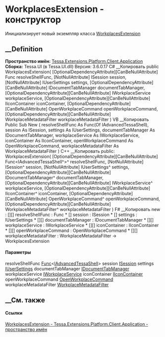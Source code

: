 # WorkplacesExtension - конструктор
Инициализирует новый экземпляр класса
[WorkplacesExtension](T_Tessa_Extensions_Platform_Client_Application_WorkplacesExtension.htm)
##  __Definition
 **Пространство имён:**
[Tessa.Extensions.Platform.Client.Application](N_Tessa_Extensions_Platform_Client_Application.htm)  
 **Сборка:** Tessa.UI (в Tessa.UI.dll) Версия: 3.6.0.17
C# __Копировать
     public WorkplacesExtension(
    	[OptionalDependencyAttribute][CanBeNullAttribute] Func<IAdvancedTessaShell> resolveShellFunc,
    	[NotNullAttribute] ISession session,
    	[NotNullAttribute] IUserSettings settings,
    	[OptionalDependencyAttribute][CanBeNullAttribute] IDocumentTabManager documentTabManager,
    	[OptionalDependencyAttribute][CanBeNullAttribute] IWorkplaceService workplaceService,
    	[OptionalDependencyAttribute][CanBeNullAttribute] IIconContainer iconContainer,
    	[OptionalDependencyAttribute][CanBeNullAttribute] OpenWorkplaceCommand openWorkplaceCommand,
    	[OptionalDependencyAttribute][CanBeNullAttribute] WorkplaceMetadataFilter workplaceMetadataFilter
    )
VB __Копировать
     Public Sub New ( 
    	<OptionalDependencyAttribute><CanBeNullAttribute> resolveShellFunc As Func(Of IAdvancedTessaShell),
    	<NotNullAttribute> session As ISession,
    	<NotNullAttribute> settings As IUserSettings,
    	<OptionalDependencyAttribute><CanBeNullAttribute> documentTabManager As IDocumentTabManager,
    	<OptionalDependencyAttribute><CanBeNullAttribute> workplaceService As IWorkplaceService,
    	<OptionalDependencyAttribute><CanBeNullAttribute> iconContainer As IIconContainer,
    	<OptionalDependencyAttribute><CanBeNullAttribute> openWorkplaceCommand As OpenWorkplaceCommand,
    	<OptionalDependencyAttribute><CanBeNullAttribute> workplaceMetadataFilter As WorkplaceMetadataFilter
    )
C++ __Копировать
     public:
    WorkplacesExtension(
    	[OptionalDependencyAttribute][CanBeNullAttribute] Func<IAdvancedTessaShell^>^ resolveShellFunc, 
    	[NotNullAttribute] ISession^ session, 
    	[NotNullAttribute] IUserSettings^ settings, 
    	[OptionalDependencyAttribute][CanBeNullAttribute] IDocumentTabManager^ documentTabManager, 
    	[OptionalDependencyAttribute][CanBeNullAttribute] IWorkplaceService^ workplaceService, 
    	[OptionalDependencyAttribute][CanBeNullAttribute] IIconContainer^ iconContainer, 
    	[OptionalDependencyAttribute][CanBeNullAttribute] OpenWorkplaceCommand^ openWorkplaceCommand, 
    	[OptionalDependencyAttribute][CanBeNullAttribute] WorkplaceMetadataFilter^ workplaceMetadataFilter
    )
F# __Копировать
     new : 
            [<OptionalDependencyAttribute>][<CanBeNullAttribute>] resolveShellFunc : Func<IAdvancedTessaShell> * 
            [<NotNullAttribute>] session : ISession * 
            [<NotNullAttribute>] settings : IUserSettings * 
            [<OptionalDependencyAttribute>][<CanBeNullAttribute>] documentTabManager : IDocumentTabManager * 
            [<OptionalDependencyAttribute>][<CanBeNullAttribute>] workplaceService : IWorkplaceService * 
            [<OptionalDependencyAttribute>][<CanBeNullAttribute>] iconContainer : IIconContainer * 
            [<OptionalDependencyAttribute>][<CanBeNullAttribute>] openWorkplaceCommand : OpenWorkplaceCommand * 
            [<OptionalDependencyAttribute>][<CanBeNullAttribute>] workplaceMetadataFilter : WorkplaceMetadataFilter -> WorkplacesExtension
#### Параметры
resolveShellFunc
[Func](https://learn.microsoft.com/dotnet/api/system.func-1)<[IAdvancedTessaShell](T_Tessa_UI_Windows_IAdvancedTessaShell.htm)>
session [ISession](T_Tessa_Platform_Runtime_ISession.htm)
settings [IUserSettings](T_Tessa_UI_IUserSettings.htm)
documentTabManager
[IDocumentTabManager](T_Tessa_UI_Windows_IDocumentTabManager.htm)
workplaceService
[IWorkplaceService](T_Tessa_Views_Workplaces_IWorkplaceService.htm)
iconContainer [IIconContainer](T_Tessa_UI_IIconContainer.htm)
openWorkplaceCommand
[OpenWorkplaceCommand](T_Tessa_Extensions_Platform_Client_Application_OpenWorkplaceCommand.htm)
workplaceMetadataFilter
[WorkplaceMetadataFilter](T_Tessa_Views_Workplaces_WorkplaceMetadataFilter.htm)
## __См. также
#### Ссылки
[WorkplacesExtension -
](T_Tessa_Extensions_Platform_Client_Application_WorkplacesExtension.htm)
[Tessa.Extensions.Platform.Client.Application - пространство
имён](N_Tessa_Extensions_Platform_Client_Application.htm)
